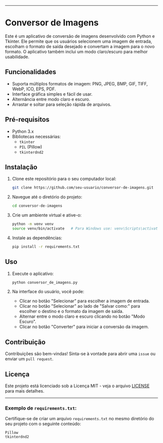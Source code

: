 
---

# Conversor de Imagens

Este é um aplicativo de conversão de imagens desenvolvido com Python e Tkinter. Ele permite que os usuários selecionem uma imagem de entrada, escolham o formato de saída desejado e convertam a imagem para o novo formato. O aplicativo também inclui um modo claro/escuro para melhor usabilidade.

## Funcionalidades

- Suporta múltiplos formatos de imagem: PNG, JPEG, BMP, GIF, TIFF, WebP, ICO, EPS, PDF.
- Interface gráfica simples e fácil de usar.
- Alternância entre modo claro e escuro.
- Arrastar e soltar para seleção rápida de arquivos.

## Pré-requisitos

- Python 3.x
- Bibliotecas necessárias:
  - `tkinter`
  - `PIL` (Pillow)
  - `tkinterdnd2`

## Instalação

1. Clone este repositório para o seu computador local:
   ```bash
   git clone https://github.com/seu-usuario/conversor-de-imagens.git
   ```

2. Navegue até o diretório do projeto:
   ```bash
   cd conversor-de-imagens
   ```

3. Crie um ambiente virtual e ative-o:
   ```bash
   python -m venv venv
   source venv/bin/activate   # Para Windows use: venv\Scripts\activate
   ```

4. Instale as dependências:
   ```bash
   pip install -r requirements.txt
   ```

## Uso

1. Execute o aplicativo:
   ```bash
   python conversor_de_imagens.py
   ```

2. Na interface do usuário, você pode:
   - Clicar no botão "Selecionar" para escolher a imagem de entrada.
   - Clicar no botão "Selecionar" ao lado de "Salvar como:" para escolher o destino e o formato da imagem de saída.
   - Alternar entre o modo claro e escuro clicando no botão "Modo Escuro".
   - Clicar no botão "Converter" para iniciar a conversão da imagem.

## Contribuição

Contribuições são bem-vindas! Sinta-se à vontade para abrir uma `issue` ou enviar um `pull request`.

## Licença

Este projeto está licenciado sob a Licença MIT - veja o arquivo [LICENSE](LICENSE) para mais detalhes.

---

### Exemplo de `requirements.txt`:

Certifique-se de criar um arquivo `requirements.txt` no mesmo diretório do seu projeto com o seguinte conteúdo:

```plaintext
Pillow
tkinterdnd2
```
